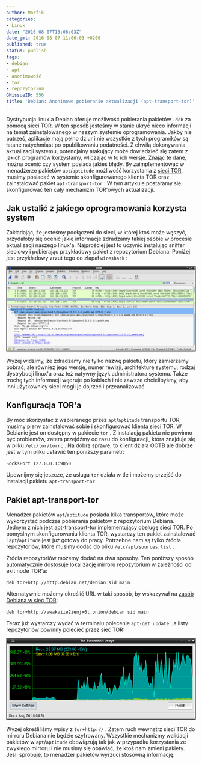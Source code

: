 ```yaml
---
author: Morfik
categories:
- Linux
date: "2016-08-07T13:06:03Z"
date_gmt: 2016-08-07 11:06:03 +0200
published: true
status: publish
tags:
- debian
- apt
- anonimowość
- tor
- repozytorium
GHissueID: 556
title: 'Debian: Anonimowe pobieranie aktualizacji (apt-transport-tor)'
---
```


Dystrybucja linux'a Debian oferuje możliwość pobierania pakietów `.deb` za pomocą sieci TOR. W ten
sposób jesteśmy w stanie ukryć nieco informacji na temat zainstalowanego w naszym systemie
oprogramowania. Jakby nie patrzeć, aplikacje mają pełno dziur i nie wszystkie z tych programików są
łatane natychmiast po opublikowaniu podatności. Z chwilą dokonywania aktualizacji systemu,
potencjalny atakujący może dowiedzieć się zatem z jakich programów korzystamy, wliczając w to ich
wersje. Znając te dane, można ocenić czy system posiada jakieś błędy. By zaimplementować w
menadżerze pakietów `apt`/`aptitude` możliwość korzystania z [sieci TOR][1], musimy posiadać w
systemie skonfigurowanego klienta TOR oraz zainstalować pakiet `apt-transport-tor` . W tym artykule
postaramy się skonfigurować ten cały mechanizm TOR'owych aktualizacji.

<!--more-->
## Jak ustalić z jakiego oprogramowania korzysta system

Zakładając, że jesteśmy podłączeni do sieci, w której ktoś może węszyć, przydałoby się ocenić jakie
informacje zdradzamy takiej osobie w procesie aktualizacji naszego linux'a. Najprościej jest to
uczynić instalując sniffer sieciowy i pobierając przykładowy pakiet z repozytorium Debiana. Poniżej
jest przykładowy zrzut tego co złapał `wireshark` :

![wireshark-debian-informacje-o-pakiecie](/img/2016/08/1.wireshark-debian-informacje-o-pakiecie.png#huge)

Wyżej widzimy, że zdradzamy nie tylko nazwę pakietu, który zamierzamy pobrać, ale również jego
wersję, numer rewizji, architekturę systemu, rodzaj dystrybucji linux'a oraz też natywny język
administratora systemu. Także trochę tych informacji wędruje po kablach i nie zawsze chcielibyśmy,
aby inni użytkownicy sieci mogli je dojrzeć i przeanalizować.

## Konfiguracja TOR'a

By móc skorzystać z wspieranego przez `apt`/`aptitude` transportu TOR, musimy pierw zainstalować
sobie i skonfigurować klienta sieci TOR. W Debianie jest on dostępny w pakiecie `tor` . Z instalacją
pakietu nie powinno być problemów, zatem przejdźmy od razu do konfiguracji, która znajduje się w
pliku `/etc/tor/torrc` . Na dobrą sprawę, to klient działa OOTB ale dobrze jest w tym pliku ustawić
ten poniższy parametr:

    SocksPort 127.0.0.1:9050

Upewnijmy się jeszcze, że usługa `tor` działa w tle i możemy przejść do instalacji pakietu
`apt-transport-tor` .

## Pakiet apt-transport-tor

Menadżer pakietów `apt`/`aptitude` posiada kilka transportów, które może wykorzystać podczas
pobierania pakietów z repozytorium Debiana. Jednym z nich jest [apt-transport-tor][2] implementujący
obsługę sieci TOR. Po pomyślnym skonfigurowaniu klienta TOR, wystarczy ten pakiet zainstalować i
`apt`/`aptitude` jest już gotowy do pracy. Potrzebne nam są tylko źródła repozytoriów, które musimy
dodać do pliku `/etc/apt/sources.list` .

Źródła repozytoriów możemy dodać na dwa sposoby. Ten poniższy sposób automatycznie dostosuje
lokalizację mirroru repozytorium w zależności od exit node TOR'a:

    deb tor+http://http.debian.net/debian sid main

Alternatywnie możemy określić URL w taki sposób, by wskazywał na [zasób Debiana w sieć TOR][3]:

    deb tor+http://vwakviie2ienjx6t.onion/debian sid main

Teraz już wystarczy wydać w terminalu polecenie `apt-get update` , a listy repozytoriów powinny
polecieć przez sieć TOR:

![deian-apt-transport-tor-ruch-przez-siec-tor](/img/2016/08/2.deian-apt-transport-tor-ruch-przez-siec-tor.png#huge)

Wyżej określiliśmy wpisy z `tor+http://` . Zatem ruch wewnątrz sieci TOR do mirroru Debiana nie
będzie szyfrowany. Wszystkie mechanizmy walidacji pakietów w `apt`/`aptitude` obowiązują tak jak w
przypadku korzystania ze zwykłego mirroru i nie musimy się obawiać, że ktoś nam zmieni pakiety.
Jeśli spróbuje, to menadżer pakietów wyrzuci stosowną informację.


[1]: https://www.torproject.org/
[2]: https://github.com/diocles/apt-transport-tor
[3]: https://onion.debian.org/

